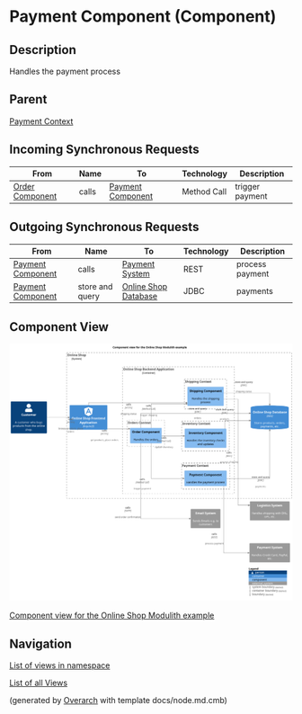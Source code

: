 
# Payment Component (Component)
## Description
Handles the payment process

## Parent
[Payment Context](../../../../software-development/architecture/example/modulith/payment.md)
## Incoming Synchronous Requests 
| From | Name | To | Technology | Description |
|---|---|---|---|---|
| [Order Component](../../../../software-development/architecture/example/modulith/order-component.md) | calls | [Payment Component](../../../../software-development/architecture/example/modulith/payment-component.md) | Method Call | trigger payment |
## Outgoing Synchronous Requests 
| From | Name | To | Technology | Description |
|---|---|---|---|---|
| [Payment Component](../../../../software-development/architecture/example/modulith/payment-component.md) | calls | [Payment System](../../../../software-development/architecture/example/modulith/payment-system.md) | REST | process payment |
| [Payment Component](../../../../software-development/architecture/example/modulith/payment-component.md) | store and query | [Online Shop Database](../../../../software-development/architecture/example/modulith/online-shop-db.md) | JDBC | payments |

## Component View
![Component view for the Online Shop Modulith example](../../../../software-development/architecture/example/modulith/component-view.png)

[Component view for the Online Shop Modulith example](../../../../software-development/architecture/example/modulith/component-view.md)


## Navigation
[List of views in namespace](./views-in-namespace.md)

[List of all Views](../../../../views.md)


(generated by [Overarch](https://github.com/soulspace-org/overarch) with template docs/node.md.cmb)
